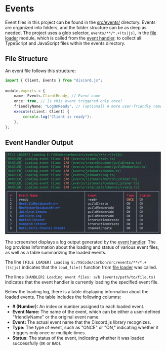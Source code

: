 # Events

Event files in this project can be found in the [src/events/](../src/events/) directory. Events are organized into folders, and the folder structure can be as deep as needed. The project uses a glob selector, `events/**/*.+(ts|js)`, in the [file loader](../src/functions/file_loader.ts) module, which is called from the [event handler](../src/handlers/event_handler.ts), to collect all TypeScript and JavaScript files within the events directory.

## File Structure

An event file follows this structure:

```typescript
import { Client, Events } from "discord.js";

module.exports = {
    name: Events.ClientReady, // Event name
    once: true, // Is this event triggered only once?
    friendlyName: "LogOnReady", // (optional) A more user-friendly name. If this variable is defined, it will be used to display the event name in a user-friendly way in the result table with a blue color
    execute(client: Client) {
        console.log("Client is ready");
    },
};
```

## Event Handler Output

![Event Handler Log](./Images/event-handler-log.png)

The screenshot displays a log output generated by the [event handler](../src/handlers/event_handler.ts). The log provides information about the loading and status of various event files, as well as a table summarizing the loaded events.

The line `[FILE LOADER] Loading E:/VSCode/carbon/src/events/**/*.+(ts|js)` indicates that the `load_file()` function from [file loader](../src/functions/file_loader.ts) was called.

The lines `[HANDLER] Loading event files: a/b (events/path/to/file.ts)` indicates that the event handler is currently loading the specified event file.

Below the loading log, there is a table displaying information about the loaded events. The table includes the following columns:
- **# (Number):** An index or number assigned to each loaded event.
- **Event Name:** The name of the event, which can be either a user-defined "friendlyName" or the original event name.
- **Event:** The actual event name that the Discord.js library recognizes.
- **Type:** The type of event, such as "ONCE" or "ON," indicating whether it triggers only once or multiple times.
- **Status:** The status of the event, indicating whether it was loaded successfully (`OK` or `BAD`).
